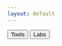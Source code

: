 ```yaml
---
layout: default
---
```


<div class="d-grid gap-2">
  <button class="btn btn-outline-primary" type="button">Tools</button>
  <button class="btn btn-outline-primary" type="button">Labs</button>
</div>